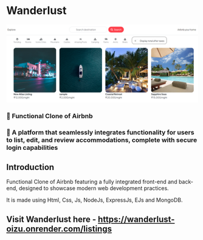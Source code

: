 # Wanderlust 
![Wanderlust](ss.png)

### 🌟 Functional Clone of Airbnb
### 🚀 A platform that seamlessly integrates functionality for users to list, edit, and review accommodations, complete with secure login capabilities

## Introduction

Functional Clone of Airbnb featuring a fully integrated front-end and back-end, designed to showcase modern web development practices.

It is made using Html, Css, Js, NodeJs, ExpressJs, EJs and MongoDB.

## Visit Wanderlust here - https://wanderlust-oizu.onrender.com/listings
